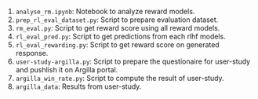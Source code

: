 1. `analyse_rm.ipynb`: Notebook to analyze reward models.
2. `prep_rl_eval_dataset.py`: Script to prepare evaluation dataset.
3. `rm_eval.py`: Script to get reward score using all reward models.
4. `rl_eval_pred.py`: Script to get predictions from each rlhf models.
5. `rl_eval_rewarding.py`: Script to get reward score on generated response.
6. `user-study-argilla.py`: Script to prepare the questionaire for user-study and pushlish it on Argilla portal.
4. `argilla_win_rate.py`: Script to compute the result of user-study.
7. `argilla_data`: Results from user-study.